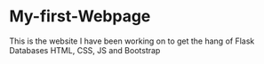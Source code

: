 # My-first-Webpage

This is the website I have been working on to get the hang of
Flask
Databases
HTML, CSS, JS
and Bootstrap
